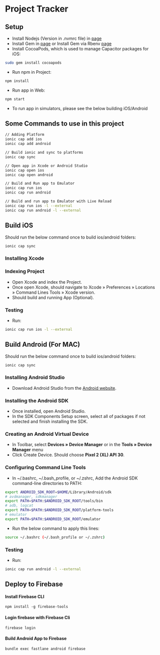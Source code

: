 # Project Tracker

## Setup

- Install Nodejs (Version in .nvmrc file) in [page](https://nodejs.org/en/download/)
- Install Gem in [page](https://rubygems.org/pages/download) or Install Gem via Rbenv [page](https://github.com/rbenv/rbenv)
- Install CocoaPods, which is used to manage Capacitor packages for iOS:

```bash
sudo gem install cocoapods
```

- Run npm in Project:

```bash
npm install
```

- Run app in Web:

```bash
npm start
```

- To run app in simulators, please see the below building iOS/Android

## Some Commands to use in this project

```bash
// Adding Platform
ionic cap add ios
ionic cap add android

// Build ionic and sync to platforms
ionic cap sync

// Open app in Xcode or Android Studio
ionic cap open ios
ionic cap open android

// Build and Run app to Emulator
ionic cap run ios
ionic cap run android

// Build and run app to Emulator with Live Reload
ionic cap run ios -l --external
ionic cap run android -l --external
```

## Build iOS

Should run the below command once to build ios/android folders:

```bash
ionic cap sync
```

### Installing Xcode

### Indexing Project

- Open Xcode and index the Project.
- Once open Xcode, should navigate to Xcode » Preferences » Locations » Command Lines Tools » Xcode version.
- Should build and running App (Optional).

### Testing

- Run:

```bash
ionic cap run ios -l --external
```

## Build Android (For MAC)

Should run the below command once to build ios/android folders:

```bash
ionic cap sync
```

### Installing Android Studio

- Download Android Studio from the [Android website](https://developer.android.com/studio/).

### Installing the Android SDK

- Once installed, open Android Studio.
- In the SDK Components Setup screen, select all of packages if not selected and finish installing the SDK.

### Creating an Android Virtual Device

- In Toolbar, select **Devices » Device Manager** or in the **Tools » Device Manager** menu
- Click Create Device. Should choose **Pixel 2 (XL) API 30**.

### Configuring Command Line Tools

- In ~/.bashrc, ~/.bash_profile, or ~/.zshrc, Add the Android SDK command-line directories to PATH:

```bash
export ANDROID_SDK_ROOT=$HOME/Library/Android/sdk
# avdmanager, sdkmanager
export PATH=$PATH:$ANDROID_SDK_ROOT/tools/bin
# adb, logcat
export PATH=$PATH:$ANDROID_SDK_ROOT/platform-tools
# emulator
export PATH=$PATH:$ANDROID_SDK_ROOT/emulator
```

- Run the below command to apply this lines:

```bash
source ~/.bashrc (~/.bash_profile or ~/.zshrc)
```

### Testing

- Run:

```bash
ionic cap run android -l --external
```

## Deploy to Firebase

#### Install Firebase CLI

```
npm install -g firebase-tools
```

#### Login firebase with Firebase Cli

```
firebase login
```

#### Build Android App to Firebase

```
bundle exec fastlane android firebase
```
